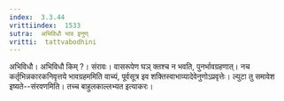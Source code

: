 ```yaml
---
index:  3.3.44
vrittiindex:  1533
sutra:  अभिविधौ भाव इनुण्
vritti:  tattvabodhini 
---
```


अभिविधौ। अभिविधौ किम् ?। संरावः। वासरूपेण घञ् क्तश्च न भवति, पुनर्भावग्रहणात्। नच कर्तृभिन्नकारकनिवृत्तये भावग्रहममिति वाच्यं, पूर्वसूत्र इव शक्तिस्वाभाव्यादेवेनुणोऽप्रवृत्तेः। ल्युटा तु समावेश इष्यते--संरवणमिति। तच्च बाहुलकाल्लभ्यत इत्याकरः। 

